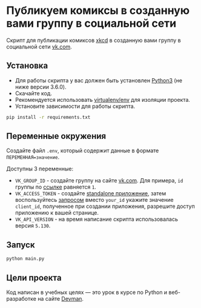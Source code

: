 # Публикуем комиксы в созданную вами группу в социальной сети

Скрипт для публикации комиксов [xkcd](https://xkcd.com/) в созданную вами группу в социальной сети [vk.com](https://vk.com/).

## Установка

- Для работы скрипта у вас должен быть установлен [Python3](https://www.python.org/downloads/) (не ниже версии 3.6.0).
- Скачайте код.
- Рекомендуется использовать [virtualenv/env](https://docs.python.org/3/library/venv.html) для изоляции проекта.
- Установите зависимости для работы скрипта.

```sh
pip install -r requirements.txt
```

## Переменные окружения

Создайте файл `.env`, который содержит данные в формате `ПЕРЕМЕННАЯ=значение`.

Доступны 3 переменные:

- `VK_GROUP_ID` - cоздайте группу на сайте [vk.com](https://vk.com/). Для примера, `id` группы по [ссылке](https://vk.com/club1) равняется `1`.
- `VK_ACCESS_TOKEN` - создайте [standalone приложение](https://vk.com/apps?act=manage), затем воспользуйтесь [запросом](https://oauth.vk.com/authorize?client_id=your_id&display=page&scope=photos,groups,wall,offline&response_type=token&v=5.130) вместо `your_id` укажите значение `client_id`, полученное при создании приложения, разрешите доступ приложению к вашей странице.
- `VK_API_VERSION` - на время написание скрипта использовалась версия `5.130`.

## Запуск

```sh
python main.py
```

## Цели проекта

Код написан в учебных целях — это урок в курсе по Python и веб-разработке на сайте [Devman](https://dvmn.org).